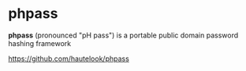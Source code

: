 phpass 
======

**phpass** (pronounced "pH pass") is a portable public domain password hashing framework

https://github.com/hautelook/phpass
